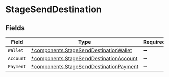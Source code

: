 # StageSendDestination


## Fields

| Field                                                                                             | Type                                                                                              | Required                                                                                          | Description                                                                                       |
| ------------------------------------------------------------------------------------------------- | ------------------------------------------------------------------------------------------------- | ------------------------------------------------------------------------------------------------- | ------------------------------------------------------------------------------------------------- |
| `Wallet`                                                                                          | [*components.StageSendDestinationWallet](../../models/components/stagesenddestinationwallet.md)   | :heavy_minus_sign:                                                                                | N/A                                                                                               |
| `Account`                                                                                         | [*components.StageSendDestinationAccount](../../models/components/stagesenddestinationaccount.md) | :heavy_minus_sign:                                                                                | N/A                                                                                               |
| `Payment`                                                                                         | [*components.StageSendDestinationPayment](../../models/components/stagesenddestinationpayment.md) | :heavy_minus_sign:                                                                                | N/A                                                                                               |